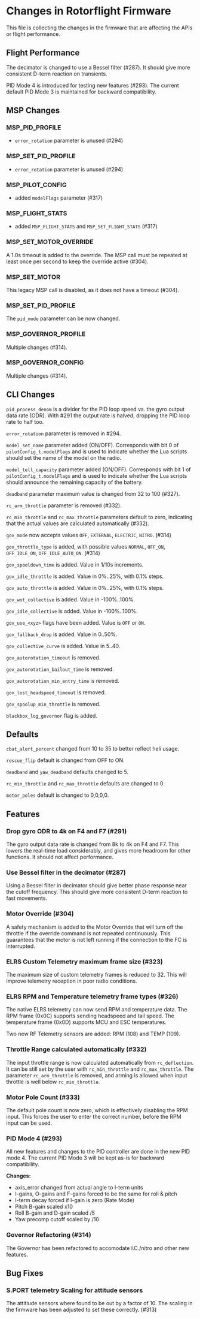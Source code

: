 # Changes in Rotorflight Firmware

This file is collecting the changes in the firmware that are affecting
the APIs or flight performance.


## Flight Performance

The decimator is changed to use a Bessel filter (#287). It should give more
consistent D-term reaction on transients.

PID Mode 4 is introduced for testing new features (#293). The current default
PID Mode 3 is maintained for backward compatibility.


## MSP Changes

### MSP_PID_PROFILE

- `error_rotation` parameter is unused (#294)

### MSP_SET_PID_PROFILE

- `error_rotation` parameter is unused (#294)

### MSP_PILOT_CONFIG

- added `modelFlags` parameter (#317)

### MSP_FLIGHT_STATS

- added `MSP_FLIGHT_STATS` and `MSP_SET_FLIGHT_STATS` (#317)

### MSP_SET_MOTOR_OVERRIDE

A 1.0s timeout is added to the override. The MSP call must be repeated
at least once per second to keep the override active (#304).

### MSP_SET_MOTOR

This legacy MSP call is disabled, as it does not have a timeout (#304).

### MSP_SET_PID_PROFILE

The `pid_mode` parameter can be now changed.

### MSP_GOVERNOR_PROFILE

Multiple changes (#314).

### MSP_GOVERNOR_CONFIG

Multiple changes (#314).


## CLI Changes

`pid_process_denom` is a divider for the PID loop speed vs. the gyro
output data rate (ODR). With #291 the output rate is halved, dropping
the PID loop rate to half too.

`error_rotation` parameter is removed in #294.

`model_set_name` parameter added (ON/OFF). Corresponds with bit 0 of `pilotConfig_t.modelFlags` and is used to indicate whether the Lua scripts should set the name of the model on the radio.

`model_tell_capacity` parameter added (ON/OFF). Corresponds with bit 1 of `pilotConfig_t.modelFlags` and is used to indicate whether the Lua scripts should announce the remaining capacity of the battery.

`deadband` parameter maximum value is changed from 32 to 100 (#327).

`rc_arm_throttle` parameter is removed (#332).

`rc_min_throttle` and `rc_max_throttle` parameters default to zero, indicating that
the actual values are calculated automatically (#332).

`gov_mode` now accepts values `OFF`, `EXTERNAL`, `ELECTRIC`, `NITRO`. (#314)

`gov_throttle_type` is added, with possible values `NORMAL`, `OFF_ON`, `OFF_IDLE_ON`, `OFF_IDLE_AUTO_ON`. (#314)

`gov_spooldown_time` is added. Value in 1/10s increments.

`gov_idle_throttle` is added. Value in 0%..25%, with 0.1% steps.

`gov_auto_throttle` is added. Value in 0%..25%, with 0.1% steps.

`gov_wot_collective` is added. Value in -100%..100%.

`gov_idle_collective` is added. Value in -100%..100%.

`gov_use_<xyz>` flags have been added. Value is `OFF` or `ON`.

`gov_fallback_drop` is added. Value in 0..50%.

`gov_collective_curve` is added. Value in 5..40.

`gov_autorotation_timeout` is removed.

`gov_autorotation_bailout_time` is removed.

`gov_autorotation_min_entry_time` is removed.

`gov_lost_headspeed_timeout` is removed.

`gov_spoolup_min_throttle` is removed.

`blackbox_log_governor` flag is added.


## Defaults

`cbat_alert_percent` changed from 10 to 35 to better reflect heli usage.

`rescue_flip` default is changed from OFF to ON.

`deadband` and `yaw_deadband` defaults changed to 5.

`rc_min_throttle` and `rc_max_throttle` defaults are changed to 0.

`motor_poles` default is changed to 0,0,0,0.


## Features

### Drop gyro ODR to 4k on F4 and F7 (#291)

The gyro output data rate is changed from 8k to 4k on F4 and F7.
This lowers the real-time load considerably, and gives more headroom for
other functions. It should not affect performance.

### Use Bessel filter in the decimator (#287)

Using a Bessel filter in decimator should give better phase response
near the cutoff frequency. This should give more consistent D-term
reaction to fast movements.

### Motor Override (#304)

A safety mechanism is added to the Motor Override that will turn off the throttle
if the override command is not repeated continuously. This guarantees that
the motor is not left running if the connection to the FC is interrupted.

### ELRS Custom Telemetry maximum frame size (#323)

The maximum size of custom telemetry frames is reduced to 32.
This will improve telemetry reception in poor radio conditions.

### ELRS RPM and Temperature telemetry frame types (#326)

The native ELRS telemetry can now send RPM and temperature data.
The RPM frame (0x0C) supports sending headspeed and tail speed.
The temperature frame (0x0D) supports MCU and ESC temperatures.

Two new RF Telemetry sensors are added: RPM (108) and TEMP (109).

### Throttle Range calculated automatically (#332)

The input throttle range is now calculated automatically from `rc_deflection`.
It can be still set by the user with `rc_min_throttle` and `rc_max_throttle`.
The parameter `rc_arm_throttle` is removed, and arming is allowed when
input throttle is well below `rc_min_throttle`.

### Motor Pole Count (#333)

The default pole count is now zero, which is effectively disabling the RPM input.
This forces the user to enter the correct number, before the RPM input can be used.

### PID Mode 4 (#293)

All new features and changes to the PID controller are done in the new PID mode 4.
The current PID Mode 3 will be kept as-is for backward compatibility.

**Changes:**
- axis_error changed from actual angle to I-term units
- I-gains, O-gains and F-gains forced to be the same for roll & pitch
- I-term decay forced if I-gain is zero (Rate Mode)
- Pitch B-gain scaled x10
- Roll B-gain and D-gain scaled /5
- Yaw precomp cutoff scaled by /10

### Governor Refactoring (#314)

The Governor has been refactored to accomodate I.C./nitro and other new features.


## Bug Fixes

### S.PORT telemetry Scaling for attitude sensors

The attitiude sensors where found to be out by a factor of 10.  The scaling
in the firmware has been adjusted to set these correctly. (#313)